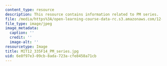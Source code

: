 ```yaml
---
content_type: resource
description: This resource contains information related to PM series.
file: /media/https%3A/open-learning-course-data-rc.s3.amazonaws.com/12-335-experimental-atmospheric-chemistry-fall-2014/6e8f97e309cb8ada723acfe8458a71cb_MIT12_335F14_PM_series.jpg
file_type: image/jpeg
image_metadata:
  caption: ''
  credit: ''
  image-alt: ''
resourcetype: Image
title: MIT12_335F14_PM_series.jpg
uid: 6e8f97e3-09cb-8ada-723a-cfe8458a71cb
---
```

